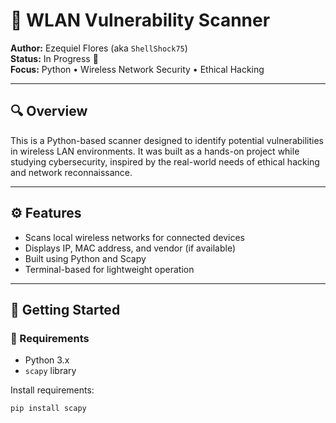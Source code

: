 # 📡 WLAN Vulnerability Scanner

**Author:** Ezequiel Flores (aka `ShellShock75`)  
**Status:** In Progress 🚧  
**Focus:** Python • Wireless Network Security • Ethical Hacking

---

## 🔍 Overview

This is a Python-based scanner designed to identify potential vulnerabilities in wireless LAN environments. It was built as a hands-on project while studying cybersecurity, inspired by the real-world needs of ethical hacking and network reconnaissance.

---

## ⚙️ Features

- Scans local wireless networks for connected devices
- Displays IP, MAC address, and vendor (if available)
- Built using Python and Scapy
- Terminal-based for lightweight operation

---

## 🚀 Getting Started

### 🧰 Requirements
- Python 3.x
- `scapy` library

Install requirements:
```bash
pip install scapy
